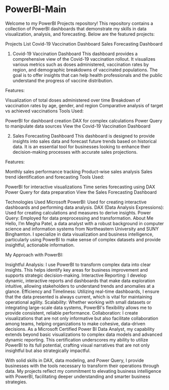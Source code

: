 # PowerBI-Main
Welcome to my PowerBI Projects repository! This repository contains a collection of PowerBI dashboards that demonstrate my skills in data visualization, analysis, and forecasting. Below are the featured projects:

Projects List
Covid-19 Vaccination Dashboard
Sales Forecasting Dashboard
1. Covid-19 Vaccination Dashboard
This dashboard provides a comprehensive view of the Covid-19 vaccination rollout. It visualizes various metrics such as doses administered, vaccination rates by region, and demographic breakdowns of vaccinated populations. The goal is to offer insights that can help health professionals and the public understand the progress of vaccine distribution.

Features:

Visualization of total doses administered over time
Breakdown of vaccination rates by age, gender, and region
Comparative analysis of target vs achieved vaccinations
Tools Used:

PowerBI for dashboard creation
DAX for complex calculations
Power Query to manipulate data sources
View the Covid-19 Vaccination Dashboard

2. Sales Forecasting Dashboard
This dashboard is designed to provide insights into sales data and forecast future trends based on historical data. It is an essential tool for businesses looking to enhance their decision-making processes with accurate sales projections.

Features:

Monthly sales performance tracking
Product-wise sales analysis
Sales trend identification and forecasting
Tools Used:

PowerBI for interactive visualizations
Time series forecasting using DAX
Power Query for data preparation
View the Sales Forecasting Dashboard

Technologies Used
Microsoft PowerBI: Used for creating interactive dashboards and performing data analysis.
DAX (Data Analysis Expressions): Used for creating calculations and measures to derive insights.
Power Query: Employed for data preprocessing and transformation.
About Me
Hello, I’m Megha Patel, a data analyst with a robust background in computer science and information systems from Northeastern University and SUNY Binghamton. I specialize in data visualization and business intelligence, particularly using PowerBI to make sense of complex datasets and provide insightful, actionable information.

My Approach with PowerBI:

Insightful Analysis: I use PowerBI to transform complex data into clear insights. This helps identify key areas for business improvement and supports strategic decision-making.
Interactive Reporting: I develop dynamic, interactive reports and dashboards that make data exploration intuitive, allowing stakeholders to understand trends and anomalies at a glance.
Efficiency and Timeliness: Utilizing real-time dashboards, I ensure that the data presented is always current, which is vital for maintaining operational agility.
Scalability: Whether working with small datasets or integrating large-scale data systems, PowerBI's flexibility allows me to provide consistent, reliable performance.
Collaboration: I create visualizations that are not only informative but also facilitate collaboration among teams, helping organizations to make cohesive, data-driven decisions.
As a Microsoft Certified Power BI Data Analyst, my capability extends beyond basic visualizations to complex data models and advanced dynamic reporting. This certification underscores my ability to utilize PowerBI to its full potential, crafting visual narratives that are not only insightful but also strategically impactful.

With solid skills in DAX, data modeling, and Power Query, I provide businesses with the tools necessary to transform their operations through data. My projects reflect my commitment to elevating business intelligence with PowerBI, facilitating deeper understanding and smarter business strategies.
